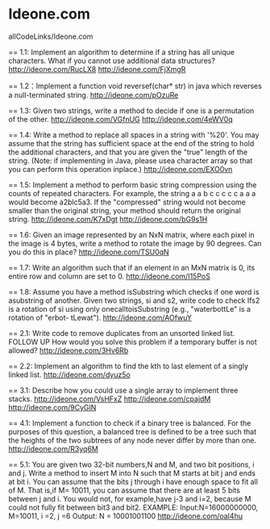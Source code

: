 Ideone.com
==========

allCodeLinks/Ideone.com

==
1.1: Implement an algorithm to determine if a string has all unique characters. What if
you cannot use additional data structures?
http://ideone.com/RucLX8
http://ideone.com/FjXmgR

==
1.2：Implement a function void reversef(char* str) in java which reverses a null-terminated string.
http://ideone.com/pOzuRe

==
1.3: Given two strings, write a method to decide if one is a permutation of the other.
http://ideone.com/VGfnUG
http://ideone.com/4eWV0q

==
1.4: Write a method to replace all spaces 
in a string with '%20'. 
You may assume that the string 
has sufficient space at the end 
of the string to hold the additional 
characters, and that you are given the 
"true" length of the string. 
(Note: if implementing in Java, 
please usea character array so that 
you can perform this operation inplace.)
http://ideone.com/EXO0vn

==
1.5: Implement a method to perform basic string compression using the counts
of repeated characters. For example, the string a a b c c c c c a a a would become a2blc5a3. If the "compressed" string would not become smaller than the original string, your method should return the original string.
http://ideone.com/K7xDgt
http://ideone.com/bG9s1H

==
1.6: Given an image represented by an NxN matrix, 
where each pixel in the image is 4
bytes, write a method to rotate the image by 90 degrees. 
Can you do this in place?
http://ideone.com/TSU0qN

==
1.7: Write an algorithm such that if an element in an MxN matrix is 0,
its entire row and column are set to 0.
http://ideone.com/I15PoS

==
1.8: Assume you have a method isSubstring which 
 checks if one word is asubstring of another. 
 Given two strings, si and s2, write code to check Ifs2 is 
 a rotation of si using only onecalltoisSubstring
 (e.g., "waterbottLe" is a rotation of "erbot- tLewat").
http://ideone.com/AOfwuY

==
2.1: Write code to remove duplicates from an unsorted linked list. FOLLOW UP
How would you solve this problem if a temporary buffer is not allowed?
http://ideone.com/3Hv6Rb

==
2.2: Implement an algorithm to 
find the kth to last element of a singly linked list.
http://ideone.com/dyuz5o

==
3.1: Describe how you could use a single array to implement three stacks.
http://ideone.com/VsHFxZ
http://ideone.com/cpajdM
http://ideone.com/9CyGlN

==
4.1: Implement a function to check if a binary tree is balanced. For the
purposes of this question, a balanced tree is defined to be a tree such that
the heights of the two subtrees of any node never differ by more than one.
http://ideone.com/R3yq6M

==
5.1: You are given two 32-bit numbers,N and M, 
and two bit positions, i and j. 
Write a method to insert M into N such that 
M starts at bit j and ends at bit i. 
You can assume that the bits j through i have 
enough space to fit all of M. 
That is,if M= 10011, you can assume that there are 
at least 5 bits between j and i. 
You would not, for example,have j-3 and i=2,
because M could not fully fit between bit3 and bit2.
EXAMPLE:
Input:N=16000000000, M=10011, i =2, j =6 Output: N = 10001001100
http://ideone.com/oaI4hu

